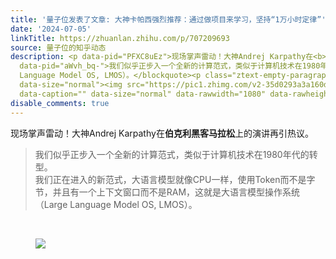 ```yaml
---
title: '量子位发表了文章: 大神卡帕西强烈推荐：通过做项目来学习，坚持“1万小时定律”'
date: '2024-07-05'
linkTitle: https://zhuanlan.zhihu.com/p/707209693
source: 量子位的知乎动态
description: <p data-pid="PFXC8uEz">现场掌声雷动！大神Andrej Karpathy在<b>伯克利黑客马拉松</b>上的演讲再引热议。</p><blockquote
  data-pid="aWvh_bq-">我们似乎正步入一个全新的计算范式，类似于计算机技术在1980年代的转型。<br>我们正在进入的新范式，大语言模型就像CPU一样，使用Token而不是字节，并且有一个上下文窗口而不是RAM，这就是大语言模型操作系统（Large
  Language Model OS, LMOS）。</blockquote><p class="ztext-empty-paragraph"><br></p><figure
  data-size="normal"><img src="https://pic1.zhimg.com/v2-35d0293a3a160d7340a717fffdb3675c.jpg"
  data-caption="" data-size="normal" data-rawwidth="1080" data-rawheight="656" ...
disable_comments: true
---
```

<p data-pid="PFXC8uEz">现场掌声雷动！大神Andrej Karpathy在<b>伯克利黑客马拉松</b>上的演讲再引热议。</p><blockquote data-pid="aWvh_bq-">我们似乎正步入一个全新的计算范式，类似于计算机技术在1980年代的转型。<br>我们正在进入的新范式，大语言模型就像CPU一样，使用Token而不是字节，并且有一个上下文窗口而不是RAM，这就是大语言模型操作系统（Large Language Model OS, LMOS）。</blockquote><p class="ztext-empty-paragraph"><br></p><figure data-size="normal"><img src="https://pic1.zhimg.com/v2-35d0293a3a160d7340a717fffdb3675c.jpg" data-caption="" data-size="normal" data-rawwidth="1080" data-rawheight="656" ...